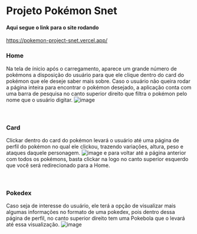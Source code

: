 # Projeto Pokémon Snet

#### Aqui segue o link para o site rodando
https://pokemon-project-snet.vercel.app/
<br>
### Home
Na tela de ínicio após o carregamento, aparece um grande número de pokémons a disposição do usuário para que ele clique dentro do card do pokémon que ele deseje saber mais sobre. Caso o usuário não queira rodar a página inteira para encontrar o pokémon desejado, a aplicação conta com uma barra de pesquisa no canto superior direito que filtra o pokémon pelo nome que o usuário digitar.
![image](https://github.com/rafaelandrade-dev/pokemon-projectSnet/assets/107695790/2cdebad5-890b-4bc3-8193-3b9528f3d9aa)
<br><br><br>
### Card
Clickar dentro do card do pokémon levará o usuário até uma página de perfil do pokémon no qual ele clickou, trazendo variações, altura, peso e ataques daquele personagem.
![image](https://github.com/rafaelandrade-dev/pokemon-projectSnet/assets/107695790/718a1122-bacd-459f-982f-8a6838ea33b5)
e para voltar até a página anterior com todos os pokémons, basta clickar na logo no canto superior esquerdo que você será redirecionado para a Home. 
<br><br><br>
### Pokedex
Caso seja de interesse do usuário, ele terá a opção de visualizar mais algumas informações no formato de uma pokedex, pois dentro dessa página de perfil, no canto superior direito tem uma Pokebola que o levará até essa visualização.
![image](https://github.com/rafaelandrade-dev/pokemon-projectSnet/assets/107695790/cdc32c41-bc94-4d79-b523-c3cb6ef5622f)

